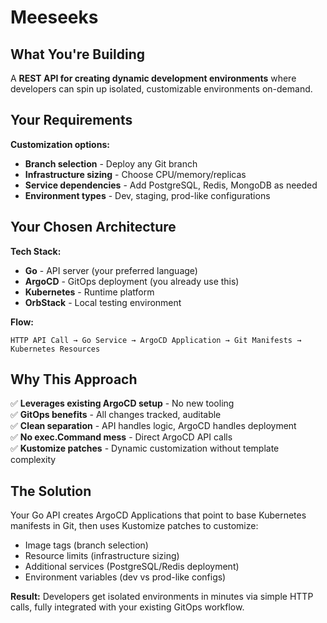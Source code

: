 # Meeseeks

## What You're Building

A **REST API for creating dynamic development environments** where developers can spin up isolated, customizable environments on-demand.

## Your Requirements

**Customization options:**

- **Branch selection** - Deploy any Git branch
- **Infrastructure sizing** - Choose CPU/memory/replicas
- **Service dependencies** - Add PostgreSQL, Redis, MongoDB as needed
- **Environment types** - Dev, staging, prod-like configurations

## Your Chosen Architecture

**Tech Stack:**

- **Go** - API server (your preferred language)
- **ArgoCD** - GitOps deployment (you already use this)
- **Kubernetes** - Runtime platform
- **OrbStack** - Local testing environment

**Flow:**

```noformat
HTTP API Call → Go Service → ArgoCD Application → Git Manifests → Kubernetes Resources
```

## Why This Approach

✅ **Leverages existing ArgoCD setup** - No new tooling  
✅ **GitOps benefits** - All changes tracked, auditable  
✅ **Clean separation** - API handles logic, ArgoCD handles deployment  
✅ **No exec.Command mess** - Direct ArgoCD API calls  
✅ **Kustomize patches** - Dynamic customization without template complexity

## The Solution

Your Go API creates ArgoCD Applications that point to base Kubernetes manifests in Git, then uses Kustomize patches to customize:

- Image tags (branch selection)
- Resource limits (infrastructure sizing)
- Additional services (PostgreSQL/Redis deployment)
- Environment variables (dev vs prod-like configs)

**Result:** Developers get isolated environments in minutes via simple HTTP calls, fully integrated with your existing GitOps workflow.
